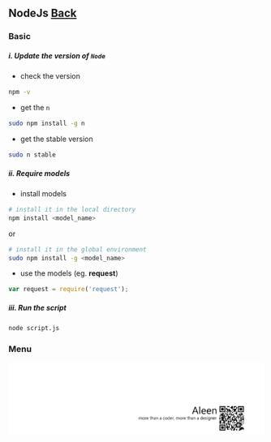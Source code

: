 ## NodeJs [Back](./../JavaScript.md)

### Basic

##### **i.** Update the version of `Node`

- check the version

```sh
npm -v
```

- get the `n`

```sh
sudo npm install -g n
```

- get the stable version

```sh
sudo n stable
```

##### **ii.** Require models

- install models

```sh
# install it in the local directory
npm install <model_name>
```
or

```sh
# install it in the global environment
sudo npm install -g <model_name>
```

- use the models (eg. **request**)

```js
var request = require('request');
```

##### **iii.** Run the script

```sh
node script.js
```

### Menu

<a href="http://aleen42.github.io/" target="_blank" ><img src="./../../../pic/tail.gif"></a>
